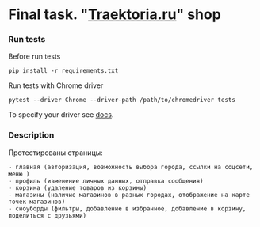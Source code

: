 # Final task. "[Traektoria.ru](https://www.traektoria.ru/)" shop
### Run tests
Before run tests
```
pip install -r requirements.txt
```

Run tests with Chrome driver
```
pytest --driver Chrome --driver-path /path/to/chromedriver tests
```

To specify your driver see [docs](https://pytest-selenium.readthedocs.io/en/latest/user_guide.html#specifying-a-browser).

### Description
Протестированы страницы: 

    - главная (авторизация, возможность выбора города, ссылки на соцсети, меню )
    - профиль (изменение личных данных, отправка сообщения)
    - корзина (удаление товаров из корзины)
    - магазины (наличие магазинов в разных городах, отображение на карте точек магазинов)
    - сноуборды (фильтры, добавление в избранное, добавление в корзину, поделиться с друзьями)